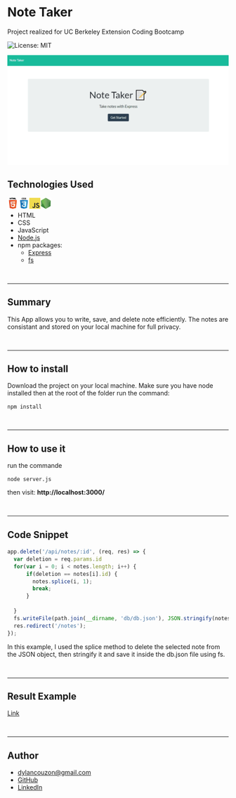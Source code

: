 # Note Taker
Project realized for UC Berkeley Extension Coding Bootcamp

![License: MIT](https://img.shields.io/badge/License-MIT-yellow.svg)

![Site](./public/assets/notetaker.gif)

## Technologies Used
<img align="left" alt="HTML" width="25x" src="https://raw.githubusercontent.com/github/explore/80688e429a7d4ef2fca1e82350fe8e3517d3494d/topics/html/html.png"/> &nbsp;
<img align="left" alt="JavaScript" width="25x" src="https://raw.githubusercontent.com/github/explore/80688e429a7d4ef2fca1e82350fe8e3517d3494d/topics/css/css.png"/> &nbsp;
<img align="left" alt="JavaScript" width="25x" src="https://raw.githubusercontent.com/github/explore/80688e429a7d4ef2fca1e82350fe8e3517d3494d/topics/javascript/javascript.png"/> &nbsp;
<img align="left" alt="JavaScript" width="25x" src="https://raw.githubusercontent.com/github/explore/80688e429a7d4ef2fca1e82350fe8e3517d3494d/topics/nodejs/nodejs.png"/> &nbsp;

- HTML
- CSS
- JavaScript
- [Node.js](https://nodejs.org/en/)
- npm packages:
    - [Express](https://www.npmjs.com/package/express)
    - [fs](https://www.npmjs.com/package/fs)

<br>
<hr>

## Summary 
This App allows you to write, save, and delete note efficiently.
The notes are consistant and stored on your local machine for full privacy.

<br>
<hr>

## How to install
Download the project on your local machine.
Make sure you have node installed then at the root of the folder run the command:

```
npm install
```

<br>
<hr>

## How to use it
run the commande 

```
node server.js
```
then visit: **http://localhost:3000/**

<br>
<hr>

## Code Snippet 
```js
app.delete('/api/notes/:id', (req, res) => {
  var deletion = req.params.id
  for(var i = 0; i < notes.length; i++) {
      if(deletion == notes[i].id) {
        notes.splice(i, 1);
        break;
      }
      
  }
  fs.writeFile(path.join(__dirname, 'db/db.json'), JSON.stringify(notes), err => { });
  res.redirect('/notes');
});
```
In this example, I used the splice method to delete the selected note from the JSON object, then stringify it and save it inside the db.json file using fs.

<br>
<hr>

## Result Example
[Link](https://dylancouzon.github.io/Team_Profile_Generator/dist/Dylan.html)

<br>
<hr>

## Author
- [dylancouzon@gmail.com](mailto:dylancouzon@gmail.com)
- [GitHub](https://github.com/Dylancouzon)
- [LinkedIn](https://www.linkedin.com/in/dcouzon/)

